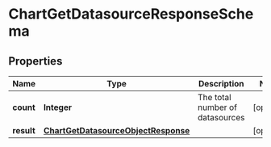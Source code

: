 # ChartGetDatasourceResponseSchema

## Properties
Name | Type | Description | Notes
------------ | ------------- | ------------- | -------------
**count** | **Integer** | The total number of datasources |  [optional]
**result** | [**ChartGetDatasourceObjectResponse**](ChartGetDatasourceObjectResponse.md) |  |  [optional]
